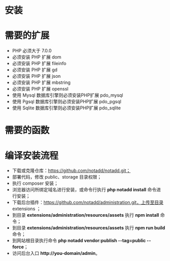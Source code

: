 # 安装

# 需要的扩展

* PHP 必须大于 7.0.0
* 必须安装 PHP 扩展 dom
* 必须安装 PHP 扩展 fileinfo
* 必须安装 PHP 扩展 gd
* 必须安装 PHP 扩展 json
* 必须安装 PHP 扩展 mbstring
* 必须安装 PHP 扩展 openssl
* 使用 Mysql 数据库引擎则必须安装PHP扩展 pdo_mysql
* 使用 Pgsql 数据库引擎则必须安装PHP扩展 pdo_pgsql
* 使用 Sqlite 数据库引擎则必须安装PHP扩展 pdo_sqlite

# 需要的函数

# 编译安装流程

* 下载或克隆仓库：https://github.com/notadd/notadd.git；
* 部署代码，修改 public、storage 目录权限；
* 执行 composer 安装；
* 浏览器访问所绑定域名进行安装，或命令行执行 **php notadd install** 命令进行安装；
* 下载后台插件：https://github.com/notadd/administration.git，上传至目录 extensions ；
* 到目录 **extensions/administration/resources/assets** 执行 **npm install** 命令；
* 到目录 **extensions/administration/resources/assets** 执行 **npm run build** 命令；
* 到网站根目录执行命令 **php notadd vendor:publish --tag=public --force**；
* 访问后台入口 **http://you-domain/admin**。
